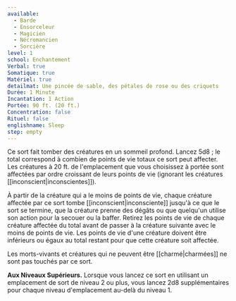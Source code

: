 ```yaml
---
available:
  - Barde
  - Ensorceleur
  - Magicien
  - Nécromancien
  - Sorcière
level: 1
school: Enchantement
Verbal: true
Somatique: true
Matériel: true
detailmat: Une pincée de sable, des pétales de rose ou des criquets
Durée: 1 Minute
Incantation: 1 Action
Portée: 90 ft. (20 ft.)
Concentration: false
Rituel: false
englishname: Sleep
step: empty
---
```

Ce sort fait tomber des créatures en un sommeil profond. Lancez 5d8 ; le total correspond à combien de points de vie totaux ce sort peut affecter. Les créatures à 20 ft. de l'emplacement que vous choisissez à portée sont affectées par ordre croissant de leurs points de vie (ignorant les créatures [[inconscient|inconscientes]]).

À partir de la créature qui a le moins de points de vie, chaque créature affectée par ce sort tombe [[inconscient|inconsciente]] jusqu'à ce que le sort se termine, que la créature prenne des dégâts ou que quelqu'un utilise son action pour la secouer ou la baffer. Retirez les points de vie de chaque créature affectée du total avant de passer à la créature suivante avec le moins de points de vie. Les points de vie d'une créature doivent être inférieurs ou égaux au total restant pour que cette créature soit affectée.

Les morts-vivants et créatures qui ne peuvent être [[charmé|charmées]] ne sont pas touchés par ce sort.

**Aux Niveaux Supérieurs.** Lorsque vous lancez ce sort en utilisant un emplacement de sort de niveau 2 ou plus, vous lancez 2d8 supplémentaires pour chaque niveau d'emplacement au-delà du niveau 1.
